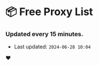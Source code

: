 # :package: Free Proxy List
### Updated every 15 minutes.

- Last updated: `2024-06-28 10:04`

:heart:
